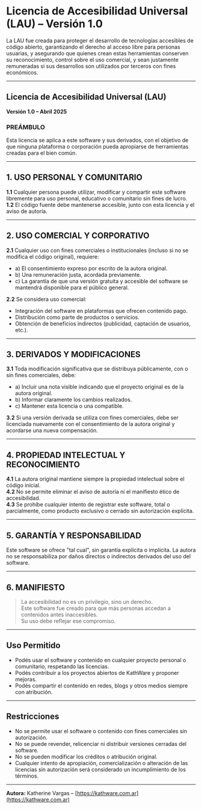 # Licencia de Accesibilidad Universal (LAU) – Versión 1.0

La LAU fue creada para proteger el desarrollo de tecnologías accesibles de código abierto, garantizando el derecho al acceso libre para personas usuarias, y asegurando que quienes crean estas herramientas conserven su reconocimiento, control sobre el uso comercial, y sean justamente remuneradas si sus desarrollos son utilizados por terceros con fines económicos.

---

## Licencia de Accesibilidad Universal (LAU)  
**Versión 1.0 – Abril 2025**

### PREÁMBULO

Esta licencia se aplica a este software y sus derivados, con el objetivo de que ninguna plataforma o corporación pueda apropiarse de herramientas creadas para el bien común.

---

## 1. USO PERSONAL Y COMUNITARIO

**1.1** Cualquier persona puede utilizar, modificar y compartir este software libremente para uso personal, educativo o comunitario sin fines de lucro.  
**1.2** El código fuente debe mantenerse accesible, junto con esta licencia y el aviso de autoría.

---

## 2. USO COMERCIAL Y CORPORATIVO

**2.1** Cualquier uso con fines comerciales o institucionales (incluso si no se modifica el código original), requiere:  
- a) El consentimiento expreso por escrito de la autora original.  
- b) Una remuneración justa, acordada previamente.  
- c) La garantía de que una versión gratuita y accesible del software se mantendrá disponible para el público general.

**2.2** Se considera uso comercial:  
- Integración del software en plataformas que ofrecen contenido pago.  
- Distribución como parte de productos o servicios.  
- Obtención de beneficios indirectos (publicidad, captación de usuarios, etc.).

---

## 3. DERIVADOS Y MODIFICACIONES

**3.1** Toda modificación significativa que se distribuya públicamente, con o sin fines comerciales, debe:  
- a) Incluir una nota visible indicando que el proyecto original es de la autora original.  
- b) Informar claramente los cambios realizados.  
- c) Mantener esta licencia o una compatible.

**3.2** Si una versión derivada se utiliza con fines comerciales, debe ser licenciada nuevamente con el consentimiento de la autora original y acordarse una nueva compensación.

---

## 4. PROPIEDAD INTELECTUAL Y RECONOCIMIENTO

**4.1** La autora original mantiene siempre la propiedad intelectual sobre el código inicial.  
**4.2** No se permite eliminar el aviso de autoría ni el manifiesto ético de accesibilidad.  
**4.3** Se prohíbe cualquier intento de registrar este software, total o parcialmente, como producto exclusivo o cerrado sin autorización explícita.

---

## 5. GARANTÍA Y RESPONSABILIDAD

Este software se ofrece "tal cual", sin garantía explícita o implícita. La autora no se responsabiliza por daños directos o indirectos derivados del uso del software.

---

## 6. MANIFIESTO

> La accesibilidad no es un privilegio, sino un derecho.  
> Este software fue creado para que más personas accedan a contenidos antes inaccesibles.  
> Su uso debe reflejar ese compromiso.

---

## Uso Permitido

- Podés usar el software y contenido en cualquier proyecto personal o comunitario, respetando las licencias.  
- Podés contribuir a los proyectos abiertos de KathWare y proponer mejoras.  
- Podés compartir el contenido en redes, blogs y otros medios siempre con atribución.

---

## Restricciones

- No se permite usar el software o contenido con fines comerciales sin autorización.  
- No se puede revender, relicenciar ni distribuir versiones cerradas del software.  
- No se pueden modificar los créditos o atribución original.  
- Cualquier intento de apropiación, comercialización o alteración de las licencias sin autorización será considerado un incumplimiento de los términos.

---

**Autora:** Katherine Vargas – [https://kathware.com.ar](https://kathware.com.ar)
